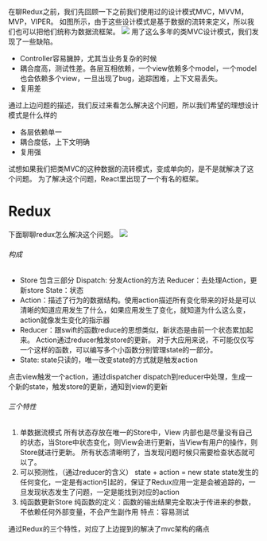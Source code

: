 在聊Redux之前，我们先回顾一下之前我们使用过的设计模式MVC，MVVM，MVP，VIPER。
如图所示，由于这些设计模式是基于数据的流转来定义，所以我们也可以把他们统称为数据流框架。
![](https://upload-images.jianshu.io/upload_images/11238923-911c7e6cd030aa14.png?imageMogr2/auto-orient/strip%7CimageView2/2/w/1240)
用了这么多年的类MVC设计模式，我们发现了一些缺陷。
- Controller容易臃肿，尤其当业务复杂的时候
- 耦合度高，测试性差。各层互相依赖，一个view依赖多个model，一个model 也会依赖多个view，一旦出现了bug，追踪困难，上下文易丢失。
- 复用差

通过上边问题的描述，我们反过来看怎么解决这个问题，所以我们希望的理想设计模式是什么样的
- 各层依赖单一
- 耦合度低，上下文明确
- 复用强

试想如果我们把类MVC的这种数据的流转模式，变成单向的，是不是就解决了这个问题。
为了解决这个问题，React里出现了一个有名的框架。
# Redux
下面聊聊redux怎么解决这个问题。
![](https://upload-images.jianshu.io/upload_images/11238923-6874c1875e787026.png?imageMogr2/auto-orient/strip%7CimageView2/2/w/1240)
###### 构成
- Store 包含三部分
Dispatch: 分发Action的方法
Reducer：去处理Action，更新store
State：状态
- Action：描述了行为的数据结构。使用action描述所有变化带来的好处是可以清晰的知道应用发生了什么，如果应用发生了变化，就知道为什么这么变，action就像发生变化的指示器
- Reducer：跟swift的函数reduce的思想类似，新状态是由前一个状态累加起来。
Action通过reducer触发store的更新。
对于大应用来说，不可能仅仅写一个这样的函数，可以编写多个小函数分别管理state的一部分。
- State: state只读的，唯一改变state的方式就是触发action

点击view触发一个action，通过dispatcher dispatch到reducer中处理，生成一个新的state，触发store的更新，通知到view的更新
###### 三个特性
1. 单数据流模式
所有状态存放在唯一的Store中，View 内部也是尽量没有自己的状态，当Store中状态变化，则View会进行更新，当View有用户的操作，则Store就进行更新。 所有状态清晰明了，当发现问题时候只需要检查状态就可以了。
2. 可以预测性，（通过reducer的含义）
state + action = new state
state发生的任何变化，一定是有action引起的，保证了Redux应用一定是会被追踪的，一旦发现状态发生了问题，一定是能找到对应的action
3. 纯函数更新Store
纯函数的定义：函数的输出结果完全取决于传进来的参数，不依赖任何外部变量，不会产生副作用
特点：容易测试

通过Redux的三个特性，对应了上边提到的解决了mvc架构的痛点
